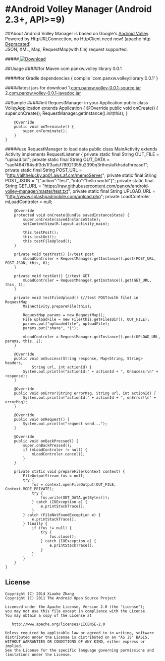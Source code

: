#Android Volley Manager (Android 2.3+, API>=9)
====================
##About
Android Volley Manager is based on Google's [Android Volley](https://github.com/mcxiaoke/android-volley).  
Powered by HttpURLConnection, no HttpClient need now! (apache http [Depracated](http://dwz.cn/245GXz))   
JSON, XML, Map, RequestMap(with file) request supported.  

#####[ ![Download](https://api.bintray.com/packages/panxw/maven/android-volley-manager/images/download.svg) ](https://bintray.com/panxw/maven/android-volley-manager/_latestVersion)  

##Usage
#####for Maven
	<dependency>
		<groupId>com.panxw.volley</groupId>
		<artifactId>library</artifactId>
		<version>0.0.1</version>
	</dependency>

#####for Gradle
	dependencies {
		compile 'com.panxw.volley:library:0.0.1'
	}

#####latest jars for download
   1.[com.panxw.volley-0.0.1-source.jar](https://github.com/panxw/android-volley-manager/blob/master/release/com.panxw.volley-0.0.1-sources.jar)  
   2.[com.panxw.volley-0.0.1-javadoc.jar](https://github.com/panxw/android-volley-manager/raw/master/release/com.panxw.volley-0.0.1-javadoc.jar)  

##Sample
#####init RequestManager in your Application
	public class VolleyApplication extends Application {
		@Override
		public void onCreate() {
			super.onCreate();
			RequestManager.getInstance().init(this);
		}
	
		@Override
		public void onTerminate() {
			super.onTerminate();
		}
	}

#####use RequestManager to load data
	public class MainActivity extends Activity implements RequestListener {
		private static final String OUT_FILE = "upload.txt";
		private static final String OUT_DATA = "sadf464764sdf3ds1f3adsf78921355u2390q3rtheslafkhsdafhreasof";
		private static final String POST_URL = "http://allthelucky.ap01.aws.af.cm/memoServer";
		private static final String POST_JSON = "{\"action\":\"test\", \"info\":\"hello world\"}";
		private static final String GET_URL = "https://raw.githubusercontent.com/panxw/android-volley-manager/master/test.txt";
		private static final String UPLOAD_URL = "http://www.splashpadmobile.com/upload.php";
		private LoadControler mLoadControler = null;
	
		@Override
		protected void onCreate(Bundle savedInstanceState) {
			super.onCreate(savedInstanceState);
			setContentView(R.layout.activity_main);
	
			this.testPost();
			this.testGet();
			this.testFileUpload();
		}
		
		private void testPost() {//test post 
			mLoadControler = RequestManager.getInstance().post(POST_URL, POST_JSON, this, 0);
		}
		
		private void testGet() {//test GET
			mLoadControler = RequestManager.getInstance().get(GET_URL, this, 1);
		}
		
		private void testFileUpload() {//test POST(with file) in RequestMap
			MainActivity.prepareFile(this);
	
			RequestMap params = new RequestMap();
			File uploadFile = new File(this.getFilesDir(), OUT_FILE);
			params.put("uploadedfile", uploadFile);
			params.put("share", "1");
	
			mLoadControler = RequestManager.getInstance().post(UPLOAD_URL, params, this, 2);
		}
	
		@Override
		public void onSuccess(String response, Map<String, String> headers,
				String url, int actionId) {
			System.out.println("actionId:" + actionId + ", OnSucess!\n" + response);
		}
	
		@Override
		public void onError(String errorMsg, String url, int actionId) {
			System.out.println("actionId:" + actionId + ", onError!\n" + errorMsg);
		}
	
		@Override
		public void onRequest() {
			System.out.println("request send...");
		}
	
		@Override
		public void onBackPressed() {
			super.onBackPressed();
			if (mLoadControler != null) {
				mLoadControler.cancel();
			}
		}
	
		private static void prepareFile(Context context) {
			FileOutputStream fos = null;
			try {
				fos = context.openFileOutput(OUT_FILE, Context.MODE_PRIVATE);
				try {
					fos.write(OUT_DATA.getBytes());
				} catch (IOException e) {
					e.printStackTrace();
				}
			} catch (FileNotFoundException e) {
				e.printStackTrace();
			} finally {
				if (fos != null) {
					try {
						fos.close();
					} catch (IOException e) {
						e.printStackTrace();
					}
				}
			}
		}
	}

## License


    Copyright (C) 2014 Xiaoke Zhang
    Copyright (C) 2011 The Android Open Source Project

    Licensed under the Apache License, Version 2.0 (the "License");
    you may not use this file except in compliance with the License.
    You may obtain a copy of the License at

       http://www.apache.org/licenses/LICENSE-2.0

    Unless required by applicable law or agreed to in writing, software
    distributed under the License is distributed on an "AS IS" BASIS,
    WITHOUT WARRANTIES OR CONDITIONS OF ANY KIND, either express or implied.
    See the License for the specific language governing permissions and
    limitations under the License.

